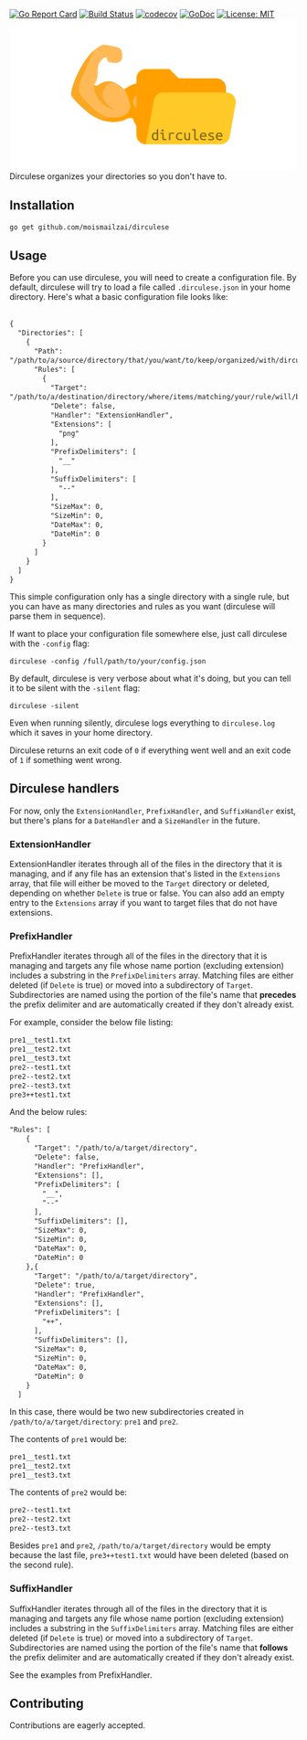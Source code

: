 [![Go Report Card](https://goreportcard.com/badge/github.com/moismailzai/dirculese)](https://goreportcard.com/report/github.com/moismailzai/dirculese) [![Build Status](https://travis-ci.org/moismailzai/dirculese.svg?branch=master)](https://travis-ci.org/moismailzai/dirculese) [![codecov](https://codecov.io/gh/moismailzai/dirculese/branch/master/graph/badge.svg)](https://codecov.io/gh/moismailzai/dirculese) [![GoDoc](https://godoc.org/github.com/moismailzai/dirculese?status.svg)](https://godoc.org/github.com/moismailzai/dirculese) [![License: MIT](https://img.shields.io/badge/License-MIT-yellow.svg)](https://opensource.org/licenses/MIT)
![Dirculese logo which depicts a standard folder icon with a muscular arm attached on the left ](dirculese.png "hero of song and story")
Dirculese organizes your directories so you don't have to.

## Installation

```
go get github.com/moismailzai/dirculese
```

## Usage
Before you can use dirculese, you will need to create a configuration file. By default, dirculese will try to load a file called ```.dirculese.json``` in your home directory. Here's what a basic configuration file looks like:

```

{
  "Directories": [
    {
      "Path": "/path/to/a/source/directory/that/you/want/to/keep/organized/with/dirculese/rules",
      "Rules": [
        {
          "Target": "/path/to/a/destination/directory/where/items/matching/your/rule/will/be/moved",
          "Delete": false,
          "Handler": "ExtensionHandler",
          "Extensions": [
            "png"
          ],
          "PrefixDelimiters": [
            "__"
          ],
          "SuffixDelimiters": [
            "--"
          ],
          "SizeMax": 0,
          "SizeMin": 0,
          "DateMax": 0,
          "DateMin": 0
        }
      ]
    }
  ]
}
```
This simple configuration only has a single directory with a single rule, but you can have as many directories and rules as you want (dirculese will parse them in sequence).

If want to place your configuration file somewhere else, just call dirculese with the ```-config``` flag:

```
dirculese -config /full/path/to/your/config.json
```

By default, dirculese is very verbose about what it's doing, but you can tell it to be silent with the ```-silent``` flag:

```
dirculese -silent
```

Even when running silently, dirculese logs everything to ```dirculese.log``` which it saves in your home directory.

Dirculese returns an exit code of ```0``` if everything went well and an exit code of ```1``` if something went wrong.

## Dirculese handlers
For now, only the ```ExtensionHandler```, ```PrefixHandler```, and ```SuffixHandler``` exist, but there's plans for a ```DateHandler``` and a ```SizeHandler``` in the future.

### ExtensionHandler
ExtensionHandler iterates through all of the files in the directory that it is managing, and if any file has an extension that's listed in the ```Extensions``` array, that file will either be moved to the ```Target``` directory or deleted, depending on whether ```Delete``` is true or false. You can also add an empty entry to the ```Extensions``` array if you want to target files that do not have extensions.

### PrefixHandler
PrefixHandler iterates through all of the files in the directory that it is managing and targets any file whose name portion (excluding extension) includes a substring in the ```PrefixDelimiters``` array. Matching files are either deleted (if ```Delete``` is true) or moved into a subdirectory of ```Target```. Subdirectories are named using the portion of the file's name that **precedes** the prefix delimiter and are automatically created if they don't already exist.

For example, consider the below file listing:

```
pre1__test1.txt
pre1__test2.txt
pre1__test3.txt
pre2--test1.txt
pre2--test2.txt
pre2--test3.txt
pre3++test1.txt
```

And the below rules:

```
"Rules": [
    {
      "Target": "/path/to/a/target/directory",
      "Delete": false,
      "Handler": "PrefixHandler",
      "Extensions": [],
      "PrefixDelimiters": [
        "__",
        "--"
      ],
      "SuffixDelimiters": [],
      "SizeMax": 0,
      "SizeMin": 0,
      "DateMax": 0,
      "DateMin": 0
    },{
      "Target": "/path/to/a/target/directory",
      "Delete": true,
      "Handler": "PrefixHandler",
      "Extensions": [],
      "PrefixDelimiters": [
        "++",
      ],
      "SuffixDelimiters": [],
      "SizeMax": 0,
      "SizeMin": 0,
      "DateMax": 0,
      "DateMin": 0
    }
  ]
```

In this case, there would be two new subdirectories created in ```/path/to/a/target/directory```: ```pre1``` and ```pre2```. 

The contents of ```pre1``` would be:

```
pre1__test1.txt
pre1__test2.txt
pre1__test3.txt
```

The contents of ```pre2``` would be:

```
pre2--test1.txt
pre2--test2.txt
pre2--test3.txt
```

Besides ```pre1``` and ```pre2```, ```/path/to/a/target/directory``` would be empty because the last file, ```pre3++test1.txt``` would have been deleted (based on the second rule).

### SuffixHandler
SuffixHandler iterates through all of the files in the directory that it is managing and targets any file whose name portion (excluding extension) includes a substring in the ```SuffixDelimiters``` array. Matching files are either deleted (if ```Delete``` is true) or moved into a subdirectory of ```Target```. Subdirectories are named using the portion of the file's name that **follows** the prefix delimiter and are automatically created if they don't already exist.

See the examples from PrefixHandler.

## Contributing
Contributions are eagerly accepted.

